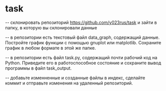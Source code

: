 # task
-- склонировать репозиторий https://github.com/y023rus/task и зайти в папку, в которую вы склонировали данные

-- в репозитории есть текстовый файл data_graph, содержащий данные. Постройте график функции с помощью gnuplot или matplotlib. Cохраните график в любом формате в этой же папке.

-- в репозитории есть файл task.py, содержащий почти рабочий код на Python. Приведите его в работоспособное состояние и сохраните вывод программы в файл task_output.

-- добавьте изменненные и созданные файлы в индекс, сделайте коммит и отправьте изменения на удаленный репозиторий.
